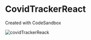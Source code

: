 # CovidTrackerReact
Created with CodeSandbox

![covidTrackerReack](https://user-images.githubusercontent.com/60597318/118231541-c060b200-b4a8-11eb-964d-8a59d6e58d8a.png)

